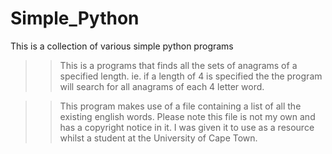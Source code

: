 # Simple_Python
This is a collection of various simple python programs

>>  This is a programs that finds all the sets of anagrams of a specified length.
    ie. if a length of 4 is specified the the program will search for all anagrams 
    of each 4 letter word. 

>>  This program makes use of a file containing a list of all the existing english
    words. Please note this file is not my own and has a copyright notice in it. 
    I was given it to use as a resource whilst a student at the University of Cape
    Town.
    
